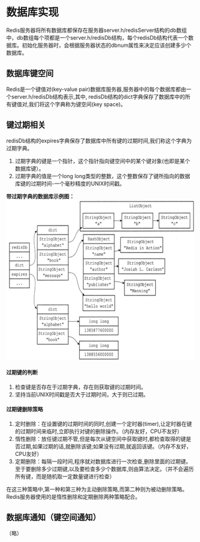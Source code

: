 # 数据库实现
Redis服务器将所有数据库都保存在服务器server.h/redisServer结构的db数组中，db数组每个项都是一个server.h/redisDb结构，每个redisDb结构代表一个数据库。初始化服务器时，会根据服务器状态的dbnum属性来决定应该创建多少个数据库。

## 数据库键空间
Redis是一个键值对(key-value pair)数据库服务器,服务器中的每个数据库都由一个server.h/redisDb结构表示,其中, redisDb结构的dict字典保存了数据库中的所有键值对,我们将这个字典称为键空间(key space)。

## 键过期相关
redisDb结构的expires字典保存了数据库中所有键的过期时间,我们称这个字典为过期字典。
1. 过期字典的键是一个指针，这个指针指向键空间中的某个键对象(也即是某个数据库键）。
2. 过期字典的值是一个long long类型的整数，这个整数保存了键所指向的数据库键的过期时间-一个毫秒精度的UNIX时间戳。

**带过期字典的数据库示例图：**<br>
<img src="https://raw.githubusercontent.com/dark-tone/notes/main/Redis/imgs/9-6.jpg" width="670" height="426"/>


#### 过期键的判断
1. 检查键是否存在于过期字典，存在则获取键的过期时间。
2. 坚持当前UNIX时间戳是否大于过期时间，大于则已过期。

#### 过期键删除策略
1. 定时删除：在设置键的过期时间的同时,创建一个定时器(timer),让定时器在键的过期时间来临时,立即执行对键的删除操作。（内存友好，CPU不友好）
2. 惰性删除：放任键过期不管,但是每次从键空间中获取键时,都检查取得的键是否过期,如果过期的话,就删除该键;如果没有过期,就返回该键。（内存不友好，CPU友好）
3. 定期删除：每隔一段时间,程序就对数据库进行一次检查,删除里面的过期键。至于要删除多少过期键,以及要检查多少个数据库,则由算法决定。（并不会遍历所有键，而是随机取一定数量键进行检查）

在这三种策略中,第一种和第三种为主动删除策略,而第二种则为被动删除策略。<br>
Redis服务器使用的是惰性删除和定期删除两种策略配合。

## 数据库通知（键空间通知）
（略）